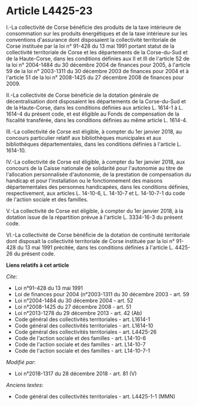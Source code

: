 # Article L4425-23

I.-La collectivité de Corse bénéficie des produits de la taxe intérieure de consommation sur les produits énergétiques et de
la taxe intérieure sur les conventions d'assurance dont disposaient la collectivité territoriale de Corse instituée par la
loi n° 91-428 du 13 mai 1991 portant statut de la collectivité territoriale de Corse et les départements de la Corse-du-Sud
et de la Haute-Corse, dans les conditions définies aux II et III de l'article 52 de la loi n° 2004-1484 du 30 décembre 2004
de finances pour 2005, à l'article 59 de la loi n° 2003-1311 du 30 décembre 2003 de finances pour 2004 et à l'article 51 de
la loi n° 2008-1425 du 27 décembre 2008 de finances pour 2009.

II.-La collectivité de Corse bénéficie de la dotation générale de décentralisation dont disposaient les départements de la
Corse-du-Sud et de la Haute-Corse, dans les conditions définies aux articles L. 1614-1 à L. 1614-4 du présent code, et est
éligible au Fonds de compensation de la fiscalité transférée, dans les conditions définies au même article L. 1614-4.

III.-La collectivité de Corse est éligible, à compter du 1er janvier 2018, au concours particulier relatif aux bibliothèques
municipales et aux bibliothèques départementales, dans les conditions définies à l'article L. 1614-10.

IV.-La collectivité de Corse est éligible, à compter du 1er janvier 2018, aux concours de la Caisse nationale de solidarité
pour l'autonomie au titre de l'allocation personnalisée d'autonomie, de la prestation de compensation du handicap et pour
l'installation ou le fonctionnement des maisons départementales des personnes handicapées, dans les conditions définies,
respectivement, aux articles L. 14-10-6, L. 14-10-7 et L. 14-10-7-1 du code de l'action sociale et des familles.

V.-La collectivité de Corse est éligible, à compter du 1er janvier 2018, à la dotation issue de la répartition prévue à
l'article L. 3334-16-3 du présent code.

VI.-La collectivité de Corse bénéficie de la dotation de continuité territoriale dont disposait la collectivité territoriale
de Corse instituée par la loi n° 91-428 du 13 mai 1991 précitée, dans les conditions définies à l'article L. 4425-26 du
présent code.

**Liens relatifs à cet article**

_Cite_:

  - Loi n°91-428 du 13 mai 1991
  - Loi de finances pour 2004 (n°2003-1311 du 30 décembre 2003 - art. 59
  - Loi n°2004-1484 du 30 décembre 2004 - art. 52
  - Loi n°2008-1425 du 27 décembre 2008 - art. 51
  - Loi n°2013-1278 du 29 décembre 2013 - art. 42 (Ab)
  - Code général des collectivités territoriales - art. L1614-1
  - Code général des collectivités territoriales - art. L1614-10
  - Code général des collectivités territoriales - art. L4425-26
  - Code de l'action sociale et des familles - art. L14-10-6
  - Code de l'action sociale et des familles - art. L14-10-7
  - Code de l'action sociale et des familles - art. L14-10-7-1

_Modifié par_:

  - Loi n°2018-1317 du 28 décembre 2018 - art. 81 (V)

_Anciens textes_:

  - Code général des collectivités territoriales - art. L4425-1-1 (MMN)
